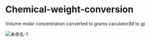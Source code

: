 # Chemical-weight-conversion
Volume molar concentration converted to grams caculator(M to g)


![未命名-1](https://user-images.githubusercontent.com/62589247/181877152-5bdf8f93-c8b6-4b09-be03-106ca9b3204e.png)


